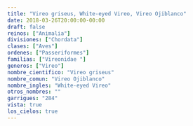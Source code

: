 ```yaml
---
title: "Vireo griseus, White-eyed Vireo, Vireo Ojiblanco"
date: 2018-03-26T20:00:00-00:00
draft: false
reinos: ["Animalia"]
divisiones: ["Chordata"]
clases: ["Aves"]
ordenes: ["Passeriformes"]
familias: ["Vireonidae "]
generos: ["Vireo"]
nombre_cientifico: "Vireo griseus"
nombre_comun: "Vireo Ojiblanco"
nombre_ingles: "White-eyed Vireo"
otros_nombres: ""
garrigues: "284"
vista: true
los_cielos: true
---
```


